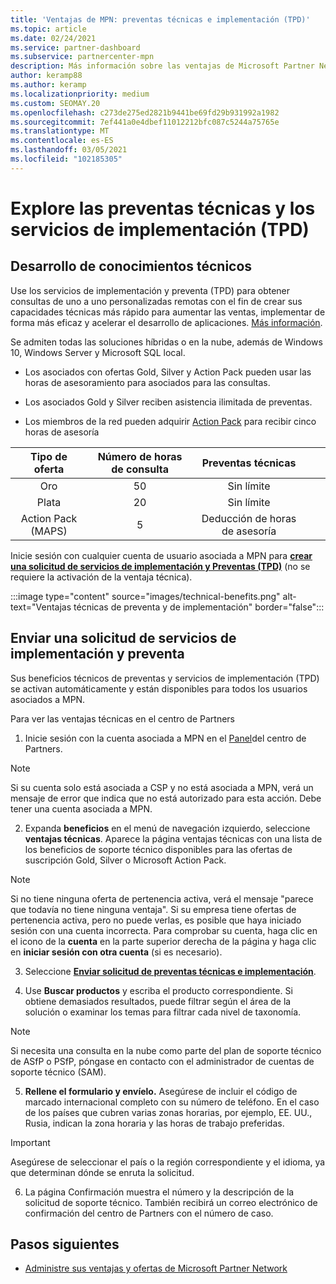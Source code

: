 ```yaml
---
title: 'Ventajas de MPN: preventas técnicas e implementación (TPD)'
ms.topic: article
ms.date: 02/24/2021
ms.service: partner-dashboard
ms.subservice: partnercenter-mpn
description: Más información sobre las ventajas de Microsoft Partner Network (MPN) para servicios técnicos de preventa y de implementación (TPD)
author: keramp88
ms.author: keramp
ms.localizationpriority: medium
ms.custom: SEOMAY.20
ms.openlocfilehash: c273de275ed2821b9441be69fd29b931992a1982
ms.sourcegitcommit: 7ef441a0e4dbef11012212bfc087c5244a75765e
ms.translationtype: MT
ms.contentlocale: es-ES
ms.lasthandoff: 03/05/2021
ms.locfileid: "102185305"
---
```

# <a name="explore-technical-presales-and-deployment-services-tpd"></a>Explore las preventas técnicas y los servicios de implementación (TPD) 

## <a name="develop-your-technical-know-how"></a>Desarrollo de conocimientos técnicos

Use los servicios de implementación y preventa (TPD) para obtener consultas de uno a uno personalizadas remotas con el fin de crear sus capacidades técnicas más rápido para aumentar las ventas, implementar de forma más eficaz y acelerar el desarrollo de aplicaciones. [Más información](https://aka.ms/TPD).

Se admiten todas las soluciones híbridas o en la nube, además de Windows 10, Windows Server y Microsoft SQL local. 

-   Los asociados con ofertas Gold, Silver y Action Pack pueden usar las horas de asesoramiento para asociados para las consultas. 

-   Los asociados Gold y Silver reciben asistencia ilimitada de preventas. 

-   Los miembros de la red pueden adquirir [Action Pack](https://partner.microsoft.com/membership/action-pack) para recibir cinco horas de asesoría  


|     Tipo de oferta    | Número de horas de consulta |   Preventas técnicas   |   |   |
|:-----------------:|:------------------------:|:----------------------:|:-:|:-:|
|        Oro       |            50            |        Sin límite       |   |   |
|       Plata      |            20            |        Sin límite       |   |   |
| Action Pack (MAPS) |             5            | Deducción de horas de asesoría |   |   |

Inicie sesión con cualquier cuenta de usuario asociada a MPN para **[crear una solicitud de servicios de implementación y Preventas (TPD)](https://partner.microsoft.com/dashboard/mpn/membership/benefits/technical/createadvisoryhours-servicerequest)** (no se requiere la activación de la ventaja técnica).

  :::image type="content" source="images/technical-benefits.png" alt-text="Ventajas técnicas de preventa y de implementación" border="false":::

## <a name="submit-a-technical-presales-and-deployment-services-request"></a>Enviar una solicitud de servicios de implementación y preventa 

Sus beneficios técnicos de preventas y servicios de implementación (TPD) se activan automáticamente y están disponibles para todos los usuarios asociados a MPN. 

Para ver las ventajas técnicas en el centro de Partners

1. Inicie sesión con la cuenta asociada a MPN en el [Panel](https://partner.microsoft.com/dashboard)del centro de Partners. 

>[!NOTE]
>Si su cuenta solo está asociada a CSP y no está asociada a MPN, verá un mensaje de error que indica que no está autorizado para esta acción. Debe tener una cuenta asociada a MPN.

2. Expanda **beneficios** en el menú de navegación izquierdo, seleccione **ventajas técnicas**. Aparece la página ventajas técnicas con una lista de los beneficios de soporte técnico disponibles para las ofertas de suscripción Gold, Silver o Microsoft Action Pack. 

>[!NOTE]
>Si no tiene ninguna oferta de pertenencia activa, verá el mensaje "parece que todavía no tiene ninguna ventaja". Si su empresa tiene ofertas de pertenencia activa, pero no puede verlas, es posible que haya iniciado sesión con una cuenta incorrecta. Para comprobar su cuenta, haga clic en el icono de la **cuenta** en la parte superior derecha de la página y haga clic en **iniciar sesión con otra cuenta** (si es necesario).

3. Seleccione **[Enviar solicitud de preventas técnicas e implementación](https://partner.microsoft.com/dashboard/mpn/membership/benefits/technical/createadvisoryhours-servicerequest)**.

4. Use **Buscar productos** y escriba el producto correspondiente. Si obtiene demasiados resultados, puede filtrar según el área de la solución o examinar los temas para filtrar cada nivel de taxonomía.

> [!NOTE]
> Si necesita una consulta en la nube como parte del plan de soporte técnico de ASfP o PSfP, póngase en contacto con el administrador de cuentas de soporte técnico (SAM).

5. **Rellene el formulario y envíelo.** Asegúrese de incluir el código de marcado internacional completo con su número de teléfono. En el caso de los países que cubren varias zonas horarias, por ejemplo, EE. UU., Rusia, indican la zona horaria y las horas de trabajo preferidas.

> [!IMPORTANT]
> Asegúrese de seleccionar el país o la región correspondiente y el idioma, ya que determinan dónde se enruta la solicitud.

6. La página Confirmación muestra el número y la descripción de la solicitud de soporte técnico. También recibirá un correo electrónico de confirmación del centro de Partners con el número de caso.



## <a name="next-steps"></a>Pasos siguientes

- [Administre sus ventajas y ofertas de Microsoft Partner Network](manage-your-partner-network-benefits.md)
